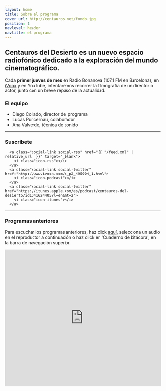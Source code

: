 ```yaml
---
layout: home
title: Sobre el programa
cover_url: http://centauros.net/fondo.jpg
position: 1
navlevel: header
navtitle: el programa
---
```

## Centauros del Desierto es un nuevo espacio radiofónico dedicado a la exploración del mundo cinematográfico.

Cada **primer jueves de mes** en Radio Bonanova (107.1 FM en Barcelona), en [iVoox](https://www.ivoox.com/podcast-centauros-del-desierto_sq_f1495004_1.html "iVoox") y en YouTube, intentaremos recorrer la filmografía de un director o actor, junto con un breve repaso de la actualidad.

### El equipo
* Diego Collado, director del programa
* Lucas Puncernau, colaborador
* Ana Valverde, técnica de sonido

---
### Suscríbete

      <a class="social-link social-rss" href="{{ "/feed.xml" | relative_url  }}" target="_blank">
        <i class="icon-rss"></i>
      </a>
	  <a class="social-link social-twitter" href="http://www.ivoox.com/s_p2_495004_1.html">
        <i class="icon-podcast"></i>
      </a>
	  <a class="social-link social-twitter" href="https://itunes.apple.com/es/podcast/centauros-del-desierto/id1341624405?l=en&mt=2">
        <i class="icon-itunes"></i>
      </a>


---
### Programas anteriores

Para escuchar los programas anteriores, haz click [aquí](/bitacora/ "Cuaderno de bitácora"), selecciona un audio en el reproductor a continuación o haz click en 'Cuaderno de bitácora', en la barra de navegación superior.

<iframe src="http://www.ivoox.com/player_es_podcast_495004_1.html" width="100%" style="border: 1px solid #D7D7D7;" height="440" frameborder="0" allowfullscreen="0" scrolling="no" ></iframe>

